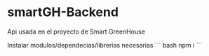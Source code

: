 # smartGH-Backend
Api usada en el proyecto de Smart GreenHouse

Instalar modulos/dependecias/librerias necesarias
´´´ bash
npm i
´´´
